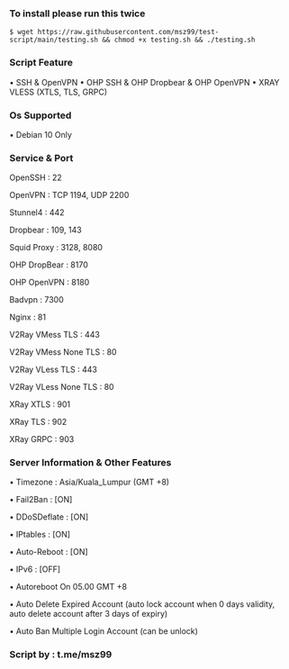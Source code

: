 ### To install please run this twice

```
$ wget https://raw.githubusercontent.com/msz99/test-script/main/testing.sh && chmod +x testing.sh && ./testing.sh
```

### Script Feature
• SSH & OpenVPN
• OHP SSH & OHP Dropbear & OHP OpenVPN
• XRAY VLESS (XTLS, TLS, GRPC)

### Os Supported

• Debian 10 Only

### Service & Port

OpenSSH                 : 22

OpenVPN                 : TCP 1194, UDP 2200

Stunnel4                : 442

Dropbear                : 109, 143

Squid Proxy             : 3128, 8080

OHP DropBear            : 8170

OHP OpenVPN             : 8180

Badvpn                  : 7300

Nginx                   : 81

V2Ray VMess TLS         : 443

V2Ray VMess None TLS    : 80

V2Ray VLess TLS         : 443

V2Ray VLess None TLS    : 80

XRay XTLS               : 901

XRay TLS                : 902

XRay GRPC               : 903


### Server Information & Other Features

• Timezone              : Asia/Kuala_Lumpur (GMT +8)

• Fail2Ban              : [ON]

• DDoSDeflate           : [ON]

• IPtables              : [ON]

• Auto-Reboot           : [ON]

• IPv6                  : [OFF]

• Autoreboot On 05.00 GMT +8

• Auto Delete Expired Account (auto lock account when 0 days validity, auto delete account after 3 days of expiry)

• Auto Ban Multiple Login Account (can be unlock)

### Script by : t.me/msz99
